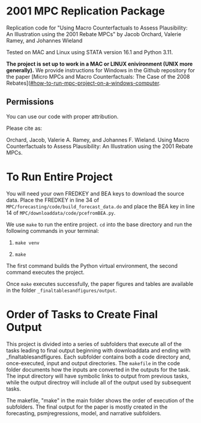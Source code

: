 # 2001 MPC Replication Package

Replication code for "Using Macro Counterfactuals to Assess Plausibility: An Illustration using the 2001 Rebate MPCs" by Jacob Orchard, Valerie Ramey, and Johannes Wieland

Tested on MAC and Linux using STATA version 16.1 and Python 3.11.

**The project is set up to work in a MAC or LINUX enivironment (UNIX more generally).** We provide instructions for Windows in the Github repository for the paper [Micro MPCs and Macro Counterfactuals: The Case of the 2008 Rebates]([#how-to-run-mpc-project-on-a-windows-computer](https://github.com/JakeOrchard/MPC2008-Public).

## Permissions

You can use our code with proper attribution.

Please cite as:

Orchard, Jacob, Valerie A. Ramey, and Johannes F. Wieland. Using Macro Counterfactuals to Assess Plausibility: An Illustration using the 2001 Rebate MPCs.


# To Run Entire Project

You will need your own FREDKEY and BEA keys to download the source data. Place the FREDKEY in line 34 of `MPC/forecasting/code/build_forecast_data.do` and place the BEA key in line 14 of `MPC/downloaddata/code/pcefromBEA.py`. 

We use `make` to run the entire project. `cd` into the base directory and run the following commands in your terminal:

1. `make venv`

2. `make`

The first command builds the Python virtual environment, the second command executes the project. 

Once `make` executes successfully, the paper figures and tables are available in the folder `_finaltablesandfigures/output`.


# Order of Tasks to Create Final Output

This project is divided into a series of subfolders that execute all of the tasks leading to final output beginning with downloaddata and ending with _finaltablesandfigures. Each subfolder contains both a code directory and, once-executed,  input and output directories. The `makefile` in the code folder documents how the inputs are converted in the outputs for the task. The input directory will have symbolic links to output from previous tasks, while the output directroy will include all of the output used by subsequent tasks. 

The makefile, "make" in the main folder shows the order of execution of the subfolders. The final output for the paper is mostly created in the forecasting, psmjregressions, model, and narrative subfolders. 
